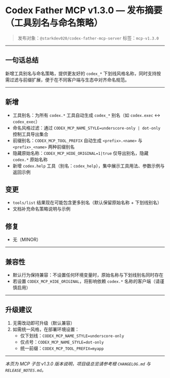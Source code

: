 # Codex Father MCP v1.3.0 — 发布摘要（工具别名与命名策略）

> 发布对象：`@starkdev020/codex-father-mcp-server` 标签：`mcp-v1.3.0`

---

## 一句话总结

新增工具别名与命名策略，提供更友好的 `codex_*`
下划线风格名称，同时支持按需过滤与前缀扩展，便于在不同客户端与生态中对齐命名规范。

---

## 新增

- 工具别名：为所有 `codex.*` 工具自动生成 `codex_*` 别名（如 `codex.exec` ↔
  `codex_exec`）
- 命名风格过滤：通过 `CODEX_MCP_NAME_STYLE=underscore-only | dot-only`
  控制工具导出集合
- 前缀别名：`CODEX_MCP_TOOL_PREFIX` 自动生成 `<prefix>.<name>` 与
  `<prefix>_<name>` 两种前缀别名
- 隐藏原始名称：`CODEX_MCP_HIDE_ORIGINAL=1|true` 仅导出别名，隐藏 `codex.*`
  原始名称
- 新增 `codex.help`
  工具（别名：`codex_help`），集中展示工具用法、参数示例与返回示例

## 变更

- `tools/list` 结果现在可能包含更多别名（默认保留原始名称 + 下划线别名）
- 文档补充命名策略说明与示例

## 修复

- 无（MINOR）

---

## 兼容性

- 默认行为保持兼容：不设置任何环境变量时，原始名称与下划线别名同时存在
- 若设置 `CODEX_MCP_HIDE_ORIGINAL`，将影响依赖 `codex.*`
  名称的客户端（请谨慎启用）

---

## 升级建议

1. 无需改动即可升级（默认兼容）
2. 如需统一风格，在部署环境设置：
   - 仅下划线：`CODEX_MCP_NAME_STYLE=underscore-only`
   - 仅点号：`CODEX_MCP_NAME_STYLE=dot-only`
   - 统一前缀：`CODEX_MCP_TOOL_PREFIX=myapp`

---

_本页为 MCP 子包 v1.3.0 版本说明，项目级总览请参考根 `CHANGELOG.md` 与
`RELEASE_NOTES.md`。_
